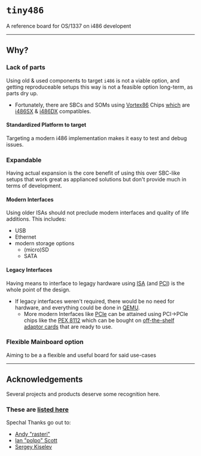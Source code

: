 #	`tiny486`
A reference board for OS/1337 on i486 developent

---

##	Why?
###	Lack of parts
Using old & used components to target `i486` is not a viable option, and getting reproduceable setups this way is not a feasible option long-term, as parts dry up.
- Fortunately, there are SBCs and SOMs using [Vortex86](https://en.wikipedia.org/wiki/Vortex86#Vortex86SX) Chips [which](https://www.vortex86.com/compare) are [i486SX](https://en.wikipedia.org/wiki/I486SX) & [i486DX](https://en.wikipedia.org/wiki/I486) compatibles.

####	Standardized Platform to target
Targeting a modern i486 implementation makes it easy to test and debug issues.

###	Expandable
Having actual expansion is the core benefit of using this over SBC-like setups that work great as applianced solutions but don't provide much in terms of development.

####	Modern Interfaces
Using older ISAs should not preclude modern interfaces and quality of life additions.
This includes:
- USB
- Ethernet
- modern storage options
  - (micro)SD
  - SATA

####	Legacy Interfaces
Having means to interface to legagy hardware using [ISA](https://en.wikipedia.org/wiki/Industry_Standard_Architecture) (and [PCI](https://en.wikipedia.org/wiki/Peripheral_Component_Interconnect)) is the whole point of the design.
- If legacy interfaces weren't required, there would be no need for hardware, and everything could be done in [QEMU](https://en.wikipedia.org/wiki/QEMU).
  - More modern Interfaces like [PCIe](https://en.wikipedia.org/wiki/PCI_Express) can be attained using PCI->PCIe chips like the [PEX 8112](https://docs.broadcom.com/doc/12351805) which can be bought on [off-the-shelf adaptor cards](https://www.kalea-informatique.com/pci-to-pci-express-x16-bridge-card-pex8112-chipset.htm) that are ready to use.

###	Flexible Mainboard option
Aiming to be a a flexible and useful board for said use-cases

---

##  Acknowledgements
Several projects and products deserve some recognition here.
### These are [listed here](documentation/acknowledgements/others.tsv)
Spechal Thanks go out to:
- [Andy "rasteri"](https://github.com/rasteri/)
- [Ian "polpo" Scott](https://github.com/polpo/)
- [Sergey Kiselev](https://github.com/skiselev/)

